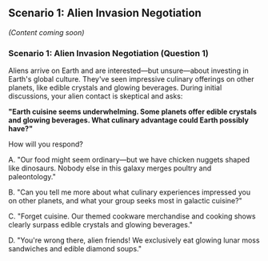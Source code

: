 ## Scenario 1: Alien Invasion Negotiation
*(Content coming soon)*

### Scenario 1: Alien Invasion Negotiation (Question 1)

Aliens arrive on Earth and are interested—but unsure—about investing in Earth's global culture. They've seen impressive culinary offerings on other planets, like edible crystals and glowing beverages. During initial discussions, your alien contact is skeptical and asks:

**"Earth cuisine seems underwhelming. Some planets offer edible crystals and glowing beverages. What culinary advantage could Earth possibly have?"**

How will you respond?

A. "Our food might seem ordinary—but we have chicken nuggets shaped like dinosaurs. Nobody else in this galaxy merges poultry and paleontology."

B. "Can you tell me more about what culinary experiences impressed you on other planets, and what your group seeks most in galactic cuisine?"

C. "Forget cuisine. Our themed cookware merchandise and cooking shows clearly surpass edible crystals and glowing beverages."

D. "You're wrong there, alien friends! We exclusively eat glowing lunar moss sandwiches and edible diamond soups."
